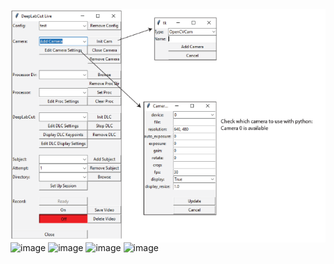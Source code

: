 <img align="right" src="https://github.com/Nasr-SFB1315/images/blob/main/dlclivecamera.png?raw=true" />
<img src="https://picsum.photos/150/100" alt="image" />
<img src="https://picsum.photos/150/100" alt="image" />
<img src="https://picsum.photos/150/100" alt="image" />
<img src="https://picsum.photos/150/100" alt="image" />
